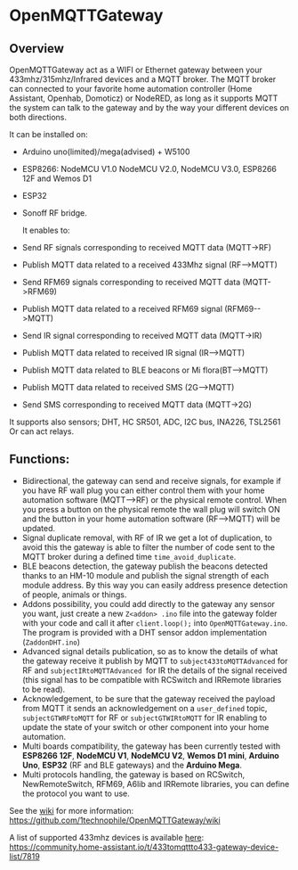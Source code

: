 # OpenMQTTGateway

## Overview

OpenMQTTGateway act as a WIFI or Ethernet gateway between your 433mhz/315mhz/Infrared devices and a MQTT broker. 
The MQTT broker can connected to your favorite home automation controller (Home Assistant, Openhab, Domoticz) or NodeRED, as long as it supports MQTT the system can talk to the gateway and by the way your different devices on both directions.

It can be installed on:
* Arduino uno(limited)/mega(advised) + W5100
* ESP8266: NodeMCU V1.0 NodeMCU V2.0, NodeMCU V3.0, ESP8266 12F and Wemos D1
* ESP32
* Sonoff RF bridge.
 
  It enables to:
* Send RF signals corresponding to received MQTT data (MQTT->RF)
* Publish MQTT data related to a received 433Mhz signal (RF-->MQTT)
* Send RFM69 signals corresponding to received MQTT data (MQTT->RFM69)
* Publish MQTT data related to a received RFM69 signal (RFM69-->MQTT)
* Send IR signal corresponding to received MQTT data (MQTT->IR)
* Publish MQTT data related to received IR signal (IR-->MQTT)
* Publish MQTT data related to BLE beacons or Mi flora(BT-->MQTT)
* Publish MQTT data related to received SMS (2G-->MQTT)
* Send SMS corresponding to received MQTT data (MQTT->2G)

It supports also sensors; DHT, HC SR501, ADC, I2C bus, INA226, TSL2561
Or can act relays.

## Functions:
* Bidirectional, the gateway can send and receive signals, for example if you have RF wall plug you can either control them with your home automation software (MQTT-->RF) or the physical remote control. When you press a button on the physical remote the wall plug will switch ON and the button in your home automation software (RF-->MQTT) will be updated.
* Signal duplicate removal, with RF of IR we get a lot of duplication, to avoid this the gateway is able to filter the number of code sent to the MQTT broker during a defined time `time_avoid_duplicate`.
* BLE beacons detection, the gateway publish the beacons detected thanks to an HM-10 module and publish the signal strength of each module address. By this way you can easily address presence detection of people, animals or things.
* Addons possibility, you could add directly to the gateway any sensor you want, just create a new `Z<addon> .ino` file into the gateway folder with your code and call it after `client.loop();` into `OpenMQTTGateway.ino`. The program is provided with a DHT sensor addon implementation (`ZaddonDHT.ino`)
* Advanced signal details publication, so as to know the details of what the gateway receive it publish by MQTT to `subject433toMQTTAdvanced` for RF and `subjectIRtoMQTTAdvanced `for IR the details of the signal received (this signal has to be compatible with RCSwitch and IRRemote libraries to be read).
* Acknowledgement, to be sure that the gateway received the payload from MQTT it sends an acknowledgement on a `user_defined` topic, `subjectGTWRFtoMQTT` for RF or `subjectGTWIRtoMQTT` for IR enabling to update the state of your switch or other component into your home automation.
* Multi boards compatibility, the gateway has been currently tested with **ESP8266 12F**, **NodeMCU V1**, **NodeMCU V2**, **Wemos D1 mini**, **Arduino Uno**, **ESP32** (RF and BLE gateways) and the **Arduino Mega**.
* Multi protocols handling, the gateway is based on RCSwitch, NewRemoteSwitch, RFM69, A6lib and IRRemote libraries, you can define the protocol you want to use.

See the [wiki](https://github.com/1technophile/OpenMQTTGateway/wiki) for more information:  
https://github.com/1technophile/OpenMQTTGateway/wiki

A list of supported 433mhz devices is available [here](https://community.home-assistant.io/t/433tomqttto433-gateway-device-list/7819):  
https://community.home-assistant.io/t/433tomqttto433-gateway-device-list/7819

